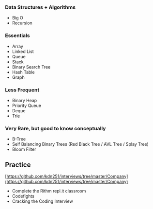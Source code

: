 ### Data Structures + Algorithms

* Big O
* Recursion

### Essentials

* Array
* Linked List
* Queue
* Stack
* Binary Search Tree
* Hash Table
* Graph

### Less Frequent

* Binary Heap
* Priority Queue
* Deque
* Trie

### Very Rare, but good to know conceptually

* B-Tree
* Self Balancing Binary Trees (Red Black Tree / AVL Tree / Splay Tree)
* Bloom Filter

## Practice

[https://github.com/kdn251/interviews/tree/master/Company](https://github.com/kdn251/interviews/tree/master/Company)

* Complete the Rithm repl.it classroom
* Codefights
* Cracking the Coding Interview
